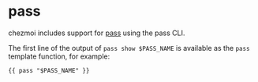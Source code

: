 # pass

chezmoi includes support for [pass](https://www.passwordstore.org/) using the
pass CLI.

The first line of the output of `pass show $PASS_NAME` is available as the
`pass` template function, for example:

```
{{ pass "$PASS_NAME" }}
```
